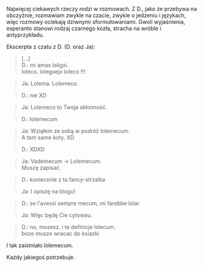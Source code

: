 Najwięcej ciekawych rzeczy rodzi w rozmowach. Z D., jako że przebywa na obczyźnie, rozmawiam zwykle na czacie, zwykle o jedzeniu i językach, więc rozmowy ociekają dziwnymi sformułowaniami. Gwoli wyjaśnienia, esperanto stanowi rodzaj czarnego kozła, stracha na wróble i antyprzykładu.

Ekscerpta z czatu z D. (D. oraz Ja):

> […]  
D.: mi amas loligxi.  
loleco.
lolegxejo
loleco !!!

>Ja: Lolema.
Lolemeco.

> D.: nie XD

> Ja: Lolemeco to Twoja skłonność.

> D.: lolemecum

> Ja: Wziąłem ze sobą w podróż lolemecum.  
A tam same koty. XD

> D.: XDXD

> Ja: Vademecum → Lolemecum.  
Muszę zapisać.

> D.: koniecxnie z ta fancy-strzalka

> Ja: I opiszę na blogu!

> D.: se l'avessi sempre mecum, mi farebbe lolar.

> Ja: Więc będę Cie cytowau.

> D.: no, mozesz. i te definicje lolecum.  
boze
musze wracac do ksiazki

I tak zaistniało lolemecum.

Każdy jakiegoś potrzebuje.
